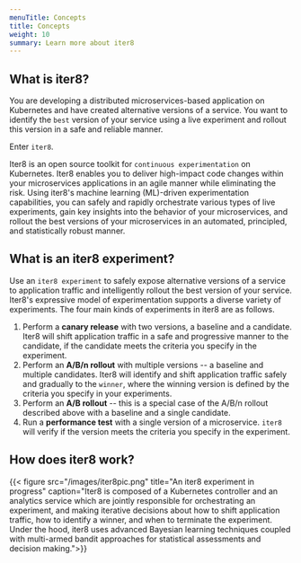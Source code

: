 ```yaml
---
menuTitle: Concepts
title: Concepts
weight: 10
summary: Learn more about iter8
---
```


## What is iter8?

You are developing a distributed microservices-based application on Kubernetes and have created alternative versions of a service. You want to identify the `best` version of your service using a live experiment and rollout this version in a safe and reliable manner.

Enter `iter8`.

<!-- Software engineers use a variety of continuous experimentation strategies to achieve desirable outcomes for their businesses. The desired outcome could be safely releasing a new version in production while ensuring it meets various service level objectives (SLOs), or finding the `best` version among multiple competing versions of a microservice using live application traffic, or performance testing a version in a dev/test/staging environment before releasing in production.  -->

Iter8 is an open source toolkit for `continuous experimentation` on Kubernetes. Iter8 enables you to deliver high-impact code changes within your microservices applications in an agile manner while eliminating the risk. Using iter8's machine learning (ML)-driven experimentation capabilities, you can safely and rapidly orchestrate various types of live experiments, gain key insights into the behavior of your microservices, and rollout the best versions of your microservices in an automated, principled, and statistically robust manner.

## What is an iter8 experiment?

Use an `iter8 experiment` to safely expose alternative versions of a service to application traffic and intelligently rollout the best version of your service. Iter8's expressive model of experimentation supports a diverse variety of experiments. The four main kinds of experiments in iter8 are as follows.

1. Perform a **canary release** with two versions, a baseline and a candidate. Iter8 will shift application traffic in a safe and progressive manner to the candidate, if the candidate meets the criteria you specify in the experiment.
2. Perform an **A/B/n rollout** with multiple versions -- a baseline and multiple candidates. Iter8 will identify and shift application traffic safely and gradually to the `winner`, where the winning version is defined by the criteria you specify in your experiments.
3. Perform an **A/B rollout** -- this is a special case of the A/B/n rollout described above with a baseline and a single candidate.
4. Run a **performance test** with a single version of a microservice. `iter8` will verify if the version meets the criteria you specify in the experiment.

<!-- ## What knobs are available to control an iter8 experiment?
Included above is a) Bayesian assessments b) relative criteria, c) comparing more than two versions, d) roll forward, roll back, or split traffic, e) ability to extent iter8 your own custom metrics, and f) ability to specify versions as distinct services or distinct deployments of the same service in k8s

## What insights are available from an iter8 experiment?
Iter8 continually computes a variety of assessments for each version throughout the course of an experiment. Key assessments include the version's observed metric values, the credible intervals for each metric for this version, the probability of the version outperforming the baseline with respect to a given metric, the `win probability` of the version (i.e., the probability that this version is the best version among all versions), whether the version failed to satisfy any criteria, and the probability of a version satisfying all criteria. The concept of a `winner` is applicable in canary releases, A/B and A/B/n rollouts, and is determined by iter8 based on the criteria you specify in the experiment. -->

## How does iter8 work?

{{< figure src="/images/iter8pic.png" title="An iter8 experiment in progress" caption="Iter8 is composed of a Kubernetes controller and an analytics service which are jointly responsible for orchestrating an experiment, and making iterative decisions about how to shift application traffic, how to identify a winner, and when to terminate the experiment. Under the hood, iter8 uses advanced Bayesian learning techniques coupled with multi-armed bandit approaches for statistical assessments and decision making.">}}
